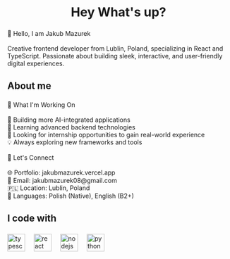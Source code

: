 <h1 align="center">Hey What's up?</h1>

###

<p align="left">👋 Hello, I am Jakub Mazurek<br><br>Creative frontend developer from Lublin, Poland, specializing in React and TypeScript. Passionate about building sleek, interactive, and user-friendly digital experiences.</p>

###

<h2 align="left">About me</h2>

###

<p align="left">🌟 What I'm Working On<br><br>🔭 Building more AI-integrated applications<br>🌱 Learning advanced backend technologies<br>👯 Looking for internship opportunities to gain real-world experience<br>💡 Always exploring new frameworks and tools<br><br>💼 Let's Connect<br><br>🌐 Portfolio: jakubmazurek.vercel.app<br>📧 Email: jakubmazurek08@gmail.com<br>🇵🇱 Location: Lublin, Poland<br>💬 Languages: Polish (Native), English (B2+)</p>

###

<h2 align="left">I code with</h2>

###

<div align="left">
  <img src="https://cdn.jsdelivr.net/gh/devicons/devicon/icons/typescript/typescript-original.svg" height="40" alt="typescript logo"  />
  <img width="12" />
  <img src="https://cdn.jsdelivr.net/gh/devicons/devicon/icons/react/react-original.svg" height="40" alt="react logo"  />
  <img width="12" />
  <img src="https://cdn.jsdelivr.net/gh/devicons/devicon/icons/nodejs/nodejs-original.svg" height="40" alt="nodejs logo"  />
  <img width="12" />
  <img src="https://cdn.jsdelivr.net/gh/devicons/devicon/icons/python/python-original.svg" height="40" alt="python logo"  />
</div>

###

